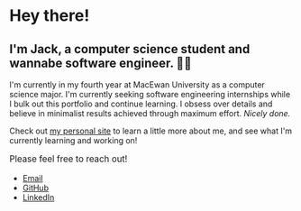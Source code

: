 # Hey there!

## I'm Jack, a computer science student and wannabe software engineer. 👨‍💻

I'm currently in my fourth year at MacEwan University as a computer science major. I'm currently seeking software engineering internships while I bulk out this portfolio and continue learning. I obsess over details and believe in minimalist results achieved through maximum effort. *Nicely done.*

Check out [my personal site](https://jackderksen.github.io/) to learn a little more about me, and see what I'm currently learning and working on!

<div class="card contact-info">
  <p style="font-size:110%;">Please feel free to reach out!</p>
      <ul class="contact-links">
        <li>
          <a href="mailto:jmderksen9@gmail.com" class="contact-link">
            <Mail size={25} />
            <span>Email</span>
          </a>
        </li>
        <li>
          <a href="https://github.com/JackDerksen" class="contact-link">
            <Github size={25} />
            <span>GitHub</span>
          </a>
        </li>
        <li>
          <a
            href="https://linkedin.com/in/jack-derksen-6292a1261"
            class="contact-link"
          >
            <Linkedin size={25} />
            <span>LinkedIn</span>
          </a>
        </li>
      </ul>
    </div>
